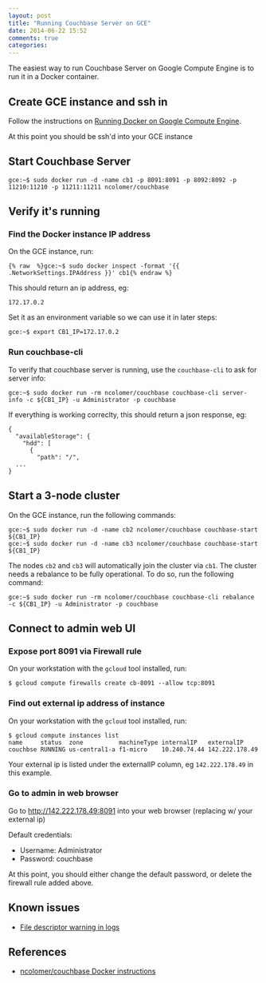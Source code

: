 ```yaml
---
layout: post
title: "Running Couchbase Server on GCE"
date: 2014-06-22 15:52
comments: true
categories: 
---
```


The easiest way to run Couchbase Server on Google Compute Engine is to run it in a Docker container.

## Create GCE instance and ssh in

Follow the instructions on [Running Docker on Google Compute Engine](http://docs.docker.com/installation/google/).

At this point you should be ssh'd into your GCE instance

## Start Couchbase Server

```
gce:~$ sudo docker run -d -name cb1 -p 8091:8091 -p 8092:8092 -p 11210:11210 -p 11211:11211 ncolomer/couchbase
```

## Verify it's running

### Find the Docker instance IP address

On the GCE instance, run:

```
{% raw  %}gce:~$ sudo docker inspect -format '{{ .NetworkSettings.IPAddress }}' cb1{% endraw %}
```

This should return an ip address, eg:

```
172.17.0.2
```

Set it as an environment variable so we can use it in later steps:

```
gce:~$ export CB1_IP=172.17.0.2
```

### Run couchbase-cli

To verify that couchbase server is running, use the `couchbase-cli` to ask for server info:

```
gce:~$ sudo docker run -rm ncolomer/couchbase couchbase-cli server-info -c ${CB1_IP} -u Administrator -p couchbase
```

If everything is working correclty, this should return a json response, eg:

```
{
  "availableStorage": {
    "hdd": [
      {
        "path": "/",
  ...
}
```

## Start a 3-node cluster

On the GCE instance, run the following commands:

```
gce:~$ sudo docker run -d -name cb2 ncolomer/couchbase couchbase-start ${CB1_IP}
gce:~$ sudo docker run -d -name cb3 ncolomer/couchbase couchbase-start ${CB1_IP}
```

The nodes `cb2` and `cb3` will automatically join the cluster via `cb1`. The cluster needs a rebalance to be fully operational. To do so, run the following command:

```
gce:~$ sudo docker run -rm ncolomer/couchbase couchbase-cli rebalance -c ${CB1_IP} -u Administrator -p couchbase
```

## Connect to admin web UI

### Expose port 8091 via Firewall rule

On your workstation with the `gcloud` tool installed, run:

```
$ gcloud compute firewalls create cb-8091 --allow tcp:8091
```

### Find out external ip address of instance

On your workstation with the `gcloud` tool installed, run:

```
$ gcloud compute instances list
name     status  zone          machineType internalIP   externalIP
couchbse RUNNING us-central1-a f1-micro    10.240.74.44 142.222.178.49
```
Your external ip is listed under the externalIP column, eg `142.222.178.49` in this example.

### Go to admin in web browser

Go to http://142.222.178.49:8091 into your web browser (replacing w/ your external ip)

Default credentials:

* Username: Administrator
* Password: couchbase

At this point, you should either change the default password, or delete the firewall rule added above.

## Known issues

* [File descriptor warning in logs](http://stackoverflow.com/questions/24356815/running-couchbase-under-gce-docker-and-getting-error-about-max-number-of-files)

## References

* [ncolomer/couchbase Docker instructions](https://registry.hub.docker.com/u/ncolomer/couchbase/)